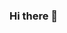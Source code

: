 ### Hi there 👋

<!--
**zh-Spike/zh-Spike** is a ✨ _special_ ✨ repository because its `README.md` (this file) appears on your GitHub profile.


[![Spike's github stats](https://github-readme-stats.vercel.app/api?username=zh-Spike)](https://github.com/anuraghazra/github-readme-stats)

![Anurag's github stats](https://github-readme-stats.vercel.app/api?username=anuraghazra&show_icons=true&theme=onedark)

